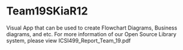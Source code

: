 # Team19SKiaR12
Visual App that can be used to create Flowchart Diagrams, Business diagrams, and etc.
For more information of our Open Source Library system, please view ICSI499_Report_Team_19.pdf
